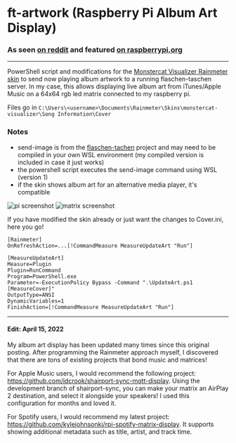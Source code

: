 # ft-artwork (Raspberry Pi Album Art Display)

### As seen [on reddit](https://www.reddit.com/r/raspberry_pi/comments/ombwwg/my_64x64_rgb_led_matrix_album_art_display_pi_3b/) and featured [on raspberrypi.org](https://www.raspberrypi.com/news/raspberry-pi-displays-album-art-on-led-matrix/)

---

PowerShell script and modifications for the [Monstercat Visualizer Rainmeter skin](https://github.com/marcopixel/monstercat-visualizer) to send now playing album artwork to a running flaschen-taschen server. In my case, this allows displaying live album art from iTunes/Apple Music on a 64x64 rgb led matrix connected to my raspberry pi.

Files go in `C:\Users\<username>\Documents\Rainmeter\Skins\monstercat-visualizer\Song Information\Cover`

### Notes

* send-image is from the [flaschen-tachen](https://github.com/hzeller/flaschen-taschen/tree/master/client) project and may need to be compiled in your own WSL environment (my compiled version is included in case it just works)
* the powershell script executes the send-image command using WSL (version 1)
* if the skin shows album art for an alternative media player, it's compatible

![pi screenshot](screenshot.png)
![matrix screenshot](https://i.imgur.com/YwgyrJU.jpeg)


If you have modified the skin already or just want the changes to Cover.ini, here you go!

`[Rainmeter]` \
`OnRefreshAction=...[!CommandMeasure MeasureUpdateArt "Run"]`

`[MeasureUpdateArt]` \
`Measure=Plugin` \
`Plugin=RunCommand` \
`Program=PowerShell.exe` \
`Parameter=-ExecutionPolicy Bypass -Command ".\UpdateArt.ps1 [MeasureCover]"` \
`OutputType=ANSI` \
`DynamicVariables=1` \
`FinishAction=[!CommandMeasure MeasureUpdateArt "Run"]`

---

#### Edit: April 15, 2022

My album art display has been updated many times since this original posting. After programming the Rainmeter approach myself, I discovered that there are tons of existing projects that bond music and matrices!

For Apple Music users, I would recommend the following project: https://github.com/idcrook/shairport-sync-mqtt-display. Using the development branch of shairport-sync, you can make your matrix an AirPlay 2 destination, and select it alongside your speakers! I used this configuration for months and loved it.

For Spotify users, I would recommend my latest project: https://github.com/kylejohnsonkj/rpi-spotify-matrix-display. It supports showing additional metadata such as title, artist, and track time.
